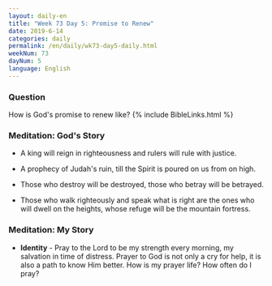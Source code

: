 ```yaml
---
layout: daily-en
title: "Week 73 Day 5: Promise to Renew"
date: 2019-6-14 
categories: daily
permalink: /en/daily/wk73-day5-daily.html
weekNum: 73
dayNum: 5
language: English
---
```

### Question     
How is God's promise to renew like?
{% include BibleLinks.html %} 

### Meditation: God's Story   
+ A king will reign in righteousness and rulers will rule with justice. 

+ A prophecy of Judah's ruin, till the Spirit is poured on us from on high. 

+ Those who destroy will be destroyed, those who betray will be betrayed. 

+ Those who walk righteously and speak what is right are the ones who will dwell on the heights, whose refuge will be the mountain fortress. 

### Meditation: My Story   
+ **Identity** - Pray to the Lord to be my strength every morning, my salvation in time of distress. Prayer to God is not only a cry for help, it is also a path to know Him better. How is my prayer life? How often do I pray? 
